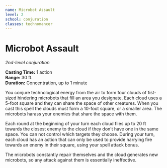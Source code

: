 ```yaml
---
name: Microbot Assault
level: 2
school: conjuration
classes: technomancer
---
```


# Microbot Assault 
_2nd-level conjuration_ 

**Casting Time:** 1 action    
**Range:** 30 ft.    
**Duration:** Concentration, up to 1 minute 

You conjure technological energy from the air to form four clouds of fist-sized hindering microbots that fill an area you designate. Each cloud uses a 5-foot square and they can share the space of other creatures. When you cast this spell the clouds must form a 10-foot square, or a smaller area. The microbots harass your enemies that share the space with them.

Each round at the beginning of your turn each cloud flies up to 20 ft towards the closest enemy to the cloud if they don’t have one in the same space. You can not control which targets they choose. During your turn, each cloud has an action that can only be used to provide harrying fire towards an enemy in their square, using your spell attack bonus.

The microbots constantly repair themselves and the cloud generates new microbots, so any attack against them is essentially ineffective.
